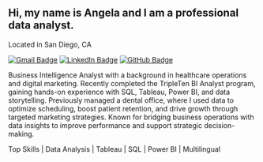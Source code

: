 ## Hi, my name is Angela and I am a professional data analyst. 
Located in San Diego, CA 

[![Gmail Badge](https://img.shields.io/badge/-angelabeibe6@gmail.com-c14438?style=flat&logo=Gmail&logoColor=white)](mailto:angelabeibe6@gmail.com)
[![LinkedIn Badge](https://img.shields.io/badge/-LinkedIn-blue?style=flat&logo=Linkedin&logoColor=white)](https://www.linkedin.com/in/angela-beibi-305274338/)
[![GitHub Badge](https://img.shields.io/badge/-GitHub-181717?style=flat&logo=github&logoColor=white)](https://github.com/angelaaa-b)


Business Intelligence Analyst with a background in healthcare operations and digital marketing. Recently completed the TripleTen BI Analyst program, gaining hands-on experience with SQL, Tableau, Power BI, and data storytelling. Previously managed a dental office, where I used data to optimize scheduling, boost patient retention, and drive growth through targeted marketing strategies. Known for bridging business operations with data insights to improve performance and support strategic decision-making.


Top Skills | Data Analysis | Tableau | SQL | Power BI | Multilingual
